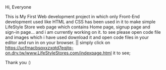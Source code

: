 Hi, Everyone

This is My First Web development project in which only Front-End development used like HTML and CSS has been used in it to make simple LifeStyle Store web page which contains Home page, signup page and sign-in page...
and i am currently working on it.
to see please open code file and images which i have used download it and open code files in your editor and run in on your browser. || simply click on https://ucfmacbsqxxzxqtd7eqjtq-on.drv.tw/www.LifeStyleStores.com/indexpage.html it to see;

Thank you :)
